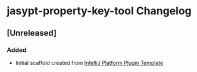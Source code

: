 <!-- Keep a Changelog guide -> https://keepachangelog.com -->

# jasypt-property-key-tool Changelog

## [Unreleased]
### Added
- Initial scaffold created from [IntelliJ Platform Plugin Template](https://github.com/JetBrains/intellij-platform-plugin-template)
